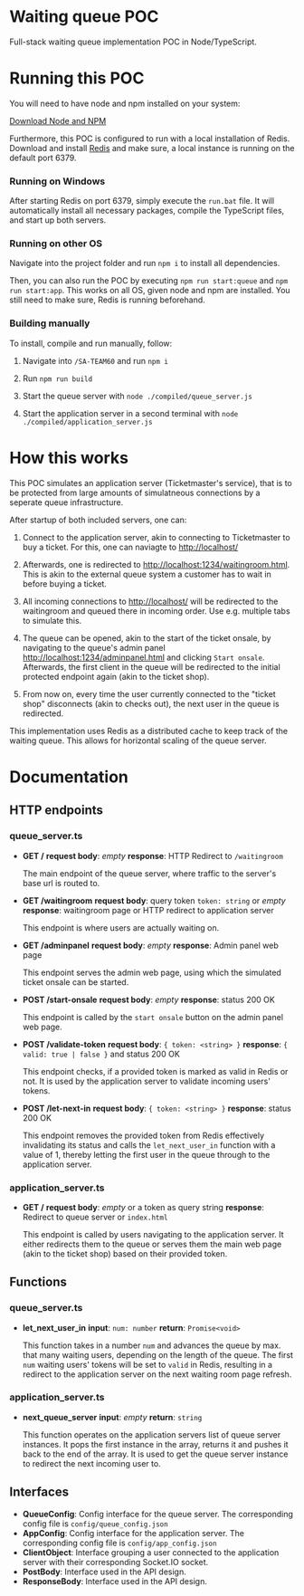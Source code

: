 
  

# Waiting queue POC

Full-stack waiting queue implementation POC in Node/TypeScript.

  

# Running this POC

You will need to have node and npm installed on your system:

[Download Node and NPM](https://nodejs.org/en/download/)

  

Furthermore, this POC is configured to run with a local installation of Redis. Download and install [Redis](https://redis.io/docs/getting-started/) and make sure, a local instance is running on the default port 6379.

  

### Running on Windows

After starting Redis on port 6379, simply execute the `run.bat` file. It will automatically install all necessary packages, compile the TypeScript files, and start up both servers.

  

### Running on other OS

Navigate into the project folder and run `npm i` to install all dependencies.

Then, you can also run the POC by executing `npm run start:queue` and `npm run start:app`. This works on all OS, given node and npm are installed. You still need to make sure, Redis is running beforehand.

  

### Building manually

To install, compile and run manually, follow:

  

1. Navigate into `/SA-TEAM60` and run `npm i`

  

2. Run `npm run build`

  

3. Start the queue server with `node ./compiled/queue_server.js`

  

4. Start the application server in a second terminal with `node ./compiled/application_server.js`

  

# How this works

This POC simulates an application server (Ticketmaster's service), that is to be protected from large amounts of simulatneous connections by a seperate queue infrastructure.

  

After startup of both included servers, one can:

  

1. Connect to the application server, akin to connecting to Ticketmaster to buy a ticket. For this, one can naviagte to [http://localhost/](http://localhost/)

  

2. Afterwards, one is redirected to [http://localhost:1234/waitingroom.html](http://localhost:1234/waitingroom.html). This is akin to the external queue system a customer has to wait in before buying a ticket.

  

3. All incoming connections to [http://localhost/](http://localhost/) will be redirected to the waitingroom and queued there in incoming order. Use e.g. multiple tabs to simulate this.

  

4. The queue can be opened, akin to the start of the ticket onsale, by navigating to the queue's admin panel [http://localhost:1234/adminpanel.html](http://localhost:1234/adminpanel.html) and clicking `Start onsale`. Afterwards, the first client in the queue will be redirected to the initial protected endpoint again (akin to the ticket shop).

  

5. From now on, every time the user currently connected to the "ticket shop" disconnects (akin to checks out), the next user in the queue is redirected.

  

This implementation uses Redis as a distributed cache to keep track of the waiting queue. This allows for horizontal scaling of the queue server.

  

# Documentation

  

## HTTP endpoints

  

### queue_server.ts

  

* **GET /**
**request body**: *empty*
**response**: HTTP Redirect to `/waitingroom`

	The main endpoint of the queue server, where traffic to the server's base url is routed to.

* **GET /waitingroom**
	**request body**: query token `token: string` or *empty*
	**response**: waitingroom page or HTTP redirect to application server

	This endpoint is where users are actually waiting on.

* **GET /adminpanel**
	**request body**: *empty*
	**response**: Admin panel web page

	This endpoint serves the admin web page, using which the simulated ticket onsale can be started.

* **POST /start-onsale**
	**request body**: *empty*
	**response**: status 200 OK

	This endpoint is called by the `start onsale` button on the admin panel web page.

* **POST /validate-token**
	**request body**: `{ token: <string> }`
	**response**: `{ valid: true | false }` and status 200 OK

	This endpoint checks, if a provided token is marked as valid in Redis or not. It is used by the application server to validate incoming users' tokens.

* **POST /let-next-in**
	**request body**: `{ token: <string> }`
	**response**: status 200 OK

	This endpoint removes the provided token from Redis effectively invalidating its status and calls the `let_next_user_in` function with a value of 1, thereby letting the first user in the queue through to the application server.

### application_server.ts

* **GET /**
	**request body**: *empty* or a token as query string
	**response**: Redirect to queue server or `index.html`

	This endpoint is called by users navigating to the application server. It either redirects them to the queue or serves them the main web page (akin to the ticket shop) based on their provided token.

## Functions

### queue_server.ts

* **let_next_user_in**
	**input**: `num: number`
	**return**: `Promise<void>`

	This function takes in a number `num` and advances the queue by max. that many waiting users, depending on the length of the queue. The first `num` waiting users' tokens will be set to `valid` in Redis, resulting in a redirect to the application server on the next waiting room page refresh.

### application_server.ts

* **next_queue_server**
	**input**: *empty*
	**return**: `string`

	This function operates on the application servers list of queue server instances. It pops the first instance in the array, returns it and pushes it back to the end of the array. It is used to get the queue server instance to redirect the next incoming user to.

## Interfaces

* **QueueConfig**: Config interface for the queue server. The corresponding config file is `config/queue_config.json`
* **AppConfig**: Config interface for the application server. The corresponding config file is `config/app_config.json`
* **ClientObject**: Interface grouping a user connected to the application server with their corresponding Socket.IO socket.
* **PostBody**: Interface used in the API design.
* **ResponseBody**: Interface used in the API design.